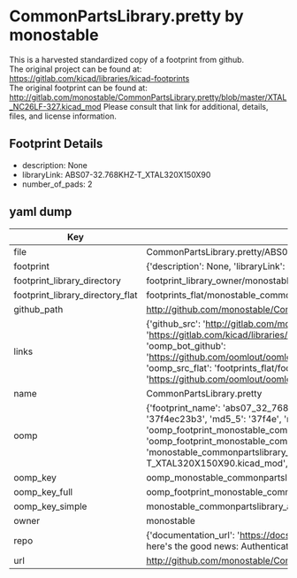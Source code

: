 # CommonPartsLibrary.pretty by monostable  
This is a harvested standardized copy of a footprint from github.  
The original project can be found at:  
https://gitlab.com/kicad/libraries/kicad-footprints  
The original footprint can be found at:
http://gitlab.com/monostable/CommonPartsLibrary.pretty/blob/master/XTAL_NC26LF-327.kicad_mod
Please consult that link for additional, details, files, and license information.  
## Footprint Details
* description: None  
* libraryLink: ABS07-32.768KHZ-T_XTAL320X150X90  
* number_of_pads: 2  
## yaml dump  
| Key | Value |  
| --- | --- |  
| file | CommonPartsLibrary.pretty/ABS07-32.768KHZ-T_XTAL320X150X90.kicad_mod |  
| footprint | {'description': None, 'libraryLink': 'ABS07-32.768KHZ-T_XTAL320X150X90', 'number_of_pads': 2} |  
| footprint_library_directory | footprint_library_owner/monostable_CommonPartsLibrary.pretty |  
| footprint_library_directory_flat | footprints_flat/monostable_commonpartslibrary_abs07_32_768khz_t_xtal320x150x90/working |  
| github_path | http://github.com/monostable/CommonPartsLibrary.pretty/blob/master/ABS07-32.768KHZ-T_XTAL320X150X90.kicad_mod |  
| links | {'github_src': 'http://gitlab.com/monostable/CommonPartsLibrary.pretty/blob/master/XTAL_NC26LF-327.kicad_mod', 'github_src_repo': 'https://gitlab.com/kicad/libraries/kicad-footprints', 'oomp_bot': 'footprints/monostable_commonpartslibrary_abs07_32_768khz_t_xtal320x150x90/working', 'oomp_bot_github': 'https://github.com/oomlout/oomlout_oomp_footprint_bot/tree/main/footprints/monostable_commonpartslibrary_abs07_32_768khz_t_xtal320x150x90/working', 'oomp_src_flat': 'footprints_flat/footprints_flat/monostable_commonpartslibrary_abs07_32_768khz_t_xtal320x150x90/working', 'oomp_src_flat_github': 'https://github.com/oomlout/oomlout_oomp_footprint_src/tree/main/footprints_flat/monostable_commonpartslibrary_abs07_32_768khz_t_xtal320x150x90/working'} |  
| name | CommonPartsLibrary.pretty |  
| oomp | {'footprint_name': 'abs07_32_768khz_t_xtal320x150x90', 'library_name': 'commonpartslibrary', 'md5': '37f4ec23b3355d15bb33cf6ad8a0d952', 'md5_10': '37f4ec23b3', 'md5_5': '37f4e', 'md5_6': '37f4ec', 'oomp_key': 'oomp_monostable_commonpartslibrary_abs07_32_768khz_t_xtal320x150x90', 'oomp_key_extra': 'oomp_footprint_monostable_commonpartslibrary_abs07_32_768khz_t_xtal320x150x90', 'oomp_key_full': 'oomp_footprint_monostable_commonpartslibrary_abs07_32_768khz_t_xtal320x150x90_37f4ec', 'oomp_key_simple': 'monostable_commonpartslibrary_abs07_32_768khz_t_xtal320x150x90', 'original_filename': 'CommonPartsLibrary.pretty/ABS07-32.768KHZ-T_XTAL320X150X90.kicad_mod', 'owner_name': 'monostable'} |  
| oomp_key | oomp_monostable_commonpartslibrary_abs07_32_768khz_t_xtal320x150x90 |  
| oomp_key_full | oomp_footprint_monostable_commonpartslibrary_abs07_32_768khz_t_xtal320x150x90 |  
| oomp_key_simple | monostable_commonpartslibrary_abs07_32_768khz_t_xtal320x150x90 |  
| owner | monostable |  
| repo | {'documentation_url': 'https://docs.github.com/rest/overview/resources-in-the-rest-api#rate-limiting', 'message': "API rate limit exceeded for 84.66.173.59. (But here's the good news: Authenticated requests get a higher rate limit. Check out the documentation for more details.)"} |  
| url | http://github.com/monostable/CommonPartsLibrary.pretty |  

